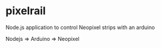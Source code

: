 # pixelrail

Node.js application to control Neopixel strips with an arduino

Nodejs => Arduino => Neopixel
